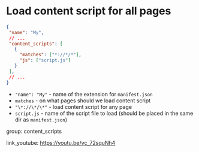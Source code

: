 # Load content script for all pages

```json
{
 "name": "My",
 // ...
 "content_scripts": [
   {
     "matches": ["*://*/*"],
     "js": ["script.js"]
   }
 ],
 // ...
}
```

- `"name": "My"` - name of the extension for `manifest.json`
- `matches` - on what pages should we load content script
- `"\*://\*/\*"` - load content script for any page
- `script.js` - name of the script file to load (should be placed in the same dir as `manifest.json`)

group: content_scripts


link_youtube: https://youtu.be/vc_72squNh4
